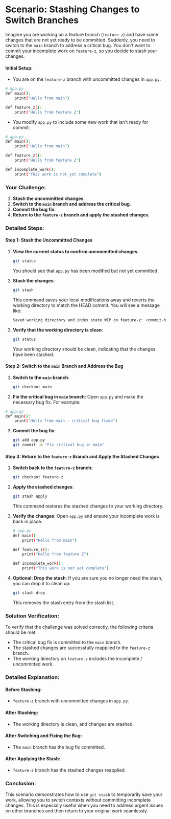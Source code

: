 # Scenario: Stashing Changes to Switch Branches

Imagine you are working on a feature branch (`feature-z`) and have some changes that are not yet ready to be committed. Suddenly, you need to switch to the `main` branch to address a critical bug. You don't want to commit your incomplete work on `feature-z`, so you decide to stash your changes.

#### Initial Setup:

- You are on the `feature-z` branch with uncommitted changes in `app.py`.

```sh
# app.py
def main():
    print("Hello from main")

def feature_z():
    print("Hello from feature Z")
```

- You modify `app.py` to include some new work that isn't ready for commit:

```sh
# app.py
def main():
    print("Hello from main")

def feature_z():
    print("Hello from feature Z")

def incomplete_work():
    print("This work is not yet complete")
```

### Your Challenge:

1. **Stash the uncommitted changes**.
2. **Switch to the `main` branch and address the critical bug**.
3. **Commit the bug fix**.
4. **Return to the `feature-z` branch and apply the stashed changes**.

### Detailed Steps:

#### Step 1: Stash the Uncommitted Changes

1. **View the current status to confirm uncommitted changes**:
   ```sh
   git status
   ```

   You should see that `app.py` has been modified but not yet committed.

2. **Stash the changes**:
   ```sh
   git stash
   ```

   This command saves your local modifications away and reverts the working directory to match the HEAD commit. You will see a message like:
   ```sh
   Saved working directory and index state WIP on feature-z: <commit-hash> <commit-message>
   ```

3. **Verify that the working directory is clean**:
   ```sh
   git status
   ```
   Your working directory should be clean, indicating that the changes have been stashed.

#### Step 2: Switch to the `main` Branch and Address the Bug

1. **Switch to the `main` branch**:
   ```sh
   git checkout main
   ```

2. **Fix the critical bug in `main` branch**:
   Open `app.py` and make the necessary bug fix. For example:

```sh
# app.py
def main():
    print("Hello from main - critical bug fixed")
```

3. **Commit the bug fix**:
   ```sh
   git add app.py
   git commit -m "Fix critical bug in main"
   ```

#### Step 3: Return to the `feature-z` Branch and Apply the Stashed Changes

1. **Switch back to the `feature-z` branch**:
   ```sh
   git checkout feature-z
   ```

2. **Apply the stashed changes**:
   ```sh
   git stash apply
   ```

   This command restores the stashed changes to your working directory.

3. **Verify the changes**:
   Open `app.py` and ensure your incomplete work is back in place.

   ```sh
   # app.py
   def main():
       print("Hello from main")

   def feature_z():
       print("Hello from feature Z")

   def incomplete_work():
       print("This work is not yet complete")
   ```

4. **Optional: Drop the stash**:
   If you are sure you no longer need the stash, you can drop it to clean up:

   ```sh
   git stash drop
   ```

   This removes the stash entry from the stash list.

### Solution Verification:

To verify that the challenge was solved correctly, the following criteria should be met:
- The critical bug fix is committed to the `main` branch.
- The stashed changes are successfully reapplied to the `feature-z` branch.
- The working directory on `feature-z` includes the incomplete / uncommitted work.

### Detailed Explanation:

#### Before Stashing:
- `feature-z` branch with uncommitted changes in `app.py`.

#### After Stashing:
- The working directory is clean, and changes are stashed.

#### After Switching and Fixing the Bug:
- The `main` branch has the bug fix committed.

#### After Applying the Stash:
- `feature-z` branch has the stashed changes reapplied.

### Conclusion:

This scenario demonstrates how to use `git stash` to temporarily save your work, allowing you to switch contexts without committing incomplete changes. This is especially useful when you need to address urgent issues on other branches and then return to your original work seamlessly.
